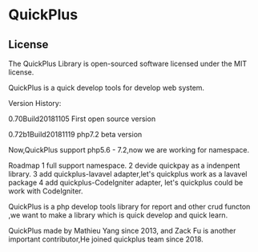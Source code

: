 # QuickPlus 

## License

The QuickPlus Library is open-sourced software licensed under the MIT license.
 

QuickPlus is a quick develop tools for develop web system.

Version History:

0.70Build20181105  First open source version

0.72b1Build20181119  php7.2 beta version 
  
 Now,QuickPlus support php5.6 - 7.2,now we are working for namespace.
 
 
 Roadmap 
 1 full support namespace.
 2 devide quickpay as a indenpent library.
 3 add quickplus-lavavel adapter,let's quickplus work as a lavavel package
 4 add quickplus-CodeIgniter adapter, let's quickplus could be work with CodeIgniter.
 
 
 QuickPlus is a php develop tools library for report and other crud functon ,we want to make a library which is  quick develop and quick learn.
 
 QuickPlus made by Mathieu Yang since 2013, and Zack Fu is another important contributor,He joined quickplus team since 2018.
 
 




